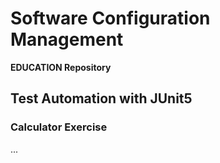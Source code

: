 # Software Configuration Management #

**EDUCATION Repository**

## Test Automation with JUnit5 ##

### Calculator Exercise ###

...